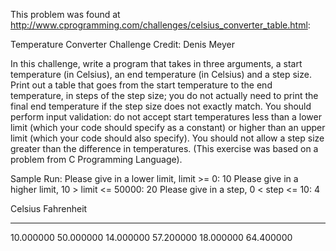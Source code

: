This problem was found at http://www.cprogramming.com/challenges/celsius_converter_table.html:

Temperature Converter Challenge
Credit: Denis Meyer

In this challenge, write a program that takes in three arguments, a start temperature (in Celsius), an end temperature (in Celsius) and a step size. Print out a table that goes from the start temperature to the end temperature, in steps of the step size; you do not actually need to print the final end temperature if the step size does not exactly match. You should perform input validation: do not accept start temperatures less than a lower limit (which your code should specify as a constant) or higher than an upper limit (which your code should also specify). You should not allow a step size greater than the difference in temperatures. (This exercise was based on a problem from C Programming Language). 


Sample Run:
  Please give in a lower limit, limit >= 0: 10
  Please give in a higher limit, 10 > limit <= 50000: 20
  Please give in a step, 0 < step <= 10: 4

  Celsius         Fahrenheit
  -------         ----------
  10.000000       50.000000
  14.000000       57.200000
  18.000000       64.400000
